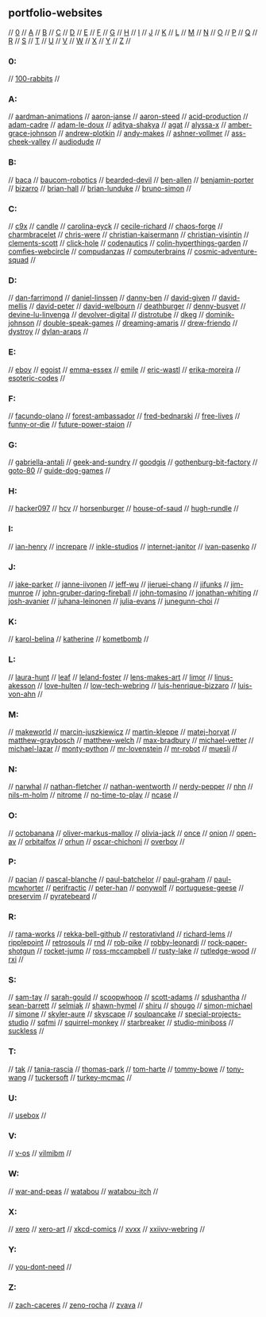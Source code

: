 ## portfolio-websites

// [0](#0) // [A](#a) // [B](#b) // [C](#c) // [D](#d) // [E](#e) // [F](#f) // [G](#g)
// [H](#h) // [I](#i) // [J](#j) // [K](#k) // [L](#l) // [M](#m) // [N](#n) // [O](#o)
// [P](#p) // [Q](#q) // [R](#r) // [S](#s) // [T](#t) // [U](#u) // [V](#v) // [W](#w)
// [X](#x) // [Y](#y) // [Z](#z) //

### 0:
// [100-rabbits](https://github.com/hundredrabbits)
//

### A:
// [aardman-animations](https://www.aardman.com/)
// [aaron-janse](https://github.com/aaronjanse)
// [aaron-steed](http://robotacid.com/)
// [acid-production](http://www.acid.org/)
// [adam-cadre](http://adamcadre.ac)
// [adam-le-doux](http://www.ledoux.io/)
// [aditya-shakya](https://github.com/adi1090x)
// [agat](https://agat.itch.io/)
// [alyssa-x](https://alyssax.com/)
// [amber-grace-johnson](https://www.ambergracejohnson.com/)
// [andrew-plotkin](https://zarfhome.com/)
// [andy-makes](https://andymakesgames.tumblr.com/)
// [ashner-vollmer](https://ashervollmer.tumblr.com/home)
// [ass-cheek-valley](https://co-mill.tumblr.com/)
// [audiodude](https://github.com/audiodude)
//

### B:
// [baca](https://bacaworld.org/)
// [baucom-robotics](https://www.baucomrobotics.com/)
// [bearded-devil](http://bearded-devil.com/)
// [ben-allen](https://benal.itch.io/)
// [benjamin-porter](https://bp.io/)
// [bizarro](https://www.bizarro.com/)
// [brian-hall](https://beej.us/)
// [brian-lunduke](http://lunduke.com/)
// [bruno-simon](https://bruno-simon.com/)
//

### C:
// [c9x](https://c9x.me/)
// [candle](https://candle.itch.io/)
// [carolina-eyck](https://www.carolinaeyck.com/)
// [cecile-richard](https://www.cecile-richard.com/)
// [chaos-forge](https://chaosforge.org/)
// [charmbracelet](https://github.com/charmbracelet)
// [chris-were](https://chriswere.uk/)
// [christian-kaisermann](https://kaisermann.me/)
// [christian-visintin](https://veeso.github.io/)
// [clements-scott](https://nchrs.xyz/)
// [click-hole](https://clickhole.com/)
// [codenautics](http://codenautics.com/)
// [colin-hyperthings-garden](https://hyperthings.garden/index.html)
// [comfies-webcircle](https://circle.comfi.es/)
// [compudanzas](https://compudanzas.net/)
// [computerbrains](http://www.computerbrains.com/)
// [cosmic-adventure-squad](https://cosmicadventuresquad.itch.io/)
//

### D:
// [dan-farrimond](http://danfarrimond.co.uk/)
// [daniel-linssen](https://managore.itch.io/)
// [danny-ben](https://github.com/dannyben)
// [david-given](https://github.com/davidgiven)
// [david-mellis](http://alumni.media.mit.edu/~mellis/index.html)
// [david-peter](https://david-peter.de/)
// [david-welbourn](http://plover.net/~davidw/)
// [deathburger](https://deathherald.tumblr.com/)
// [denny-busyet](https://dennybusyet.com/)
// [devine-lu-linvenga](https://xxiivv.com/)
// [devolver-digital](https://www.devolverdigital.com/)
// [distrotube](https://distrotube.com/)
// [dkeg](https://github.com/dkeg)
// [dominik-johnson](https://dom.ink/)
// [double-speak-games](https://www.doublespeakgames.com)
// [dreaming-amaris](https://dreamingamaris.itch.io/)
// [drew-friendo](https://friendo.monster/)
// [dystroy](https://dystroy.org/)
// [dylan-araps](https://github.com/dylanaraps/)
//

### E:
// [eboy](https://hello.eboy.com/pool/everything/1)
// [egoist](https://github.com/egoist)
// [emma-essex](https://www.heckscaper.com/)
// [emile](https://emile.space/)
// [eric-wastl](http://was.tl)
// [erika-moreira](https://erikamoreira.co/)
// [esoteric-codes](https://esoteric.codes/)
//

### F:
// [facundo-olano](https://github.com/facundoolano)
// [forest-ambassador](https://forestambassador.com/)
// [fred-bednarski](https://vonbednar.itch.io/)
// [free-lives](https://freelives.net/)
// [funny-or-die](https://www.funnyordie.com/)
// [future-power-staion](https://www.futurepowerstation.com/)
//

### G:
// [gabriella-antali](http://www.gabriellaantali.com/)
// [geek-and-sundry](https://geekandsundry.com)
// [goodgis](https://goodgis.itch.io/)
// [gothenburg-bit-factory](https://gothenburgbitfactory.org/)
// [goto-80](https://www.goto80.com/)
// [guide-dog-games](https://guidedoggames.com:7081/)
//

### H:
// [hacker097](https://github.com/HACKER097)
// [hcv](http://www.hcverma.in/)
// [horsenburger](https://www.horsenburger.com/)
// [house-of-saud](https://houseofsaud.com/)
// [hugh-rundle](https://www.hughrundle.net/)
//

### I:
// [ian-henry](https://ianthehenry.com/)
// [increpare](https://www.increpare.com/)
// [inkle-studios](http://anchorhead-game.com/)
// [internet-janitor](https://internet-janitor.itch.io/)
// [ivan-pasenko](http://www.ivanpanasenko.com)
//

### J:
// [jake-parker](https://www.mrjakeparker.com/)
// [janne-iivonen](http://janneiivonen.net/)
// [jeff-wu](https://www.wuthejeff.com/)
// [jieruei-chang](https://jierueichang.github.io/)
// [jifunks](https://github.com/jifunks)
// [jim-munroe](https://jimmunroe.net/)
// [john-gruber-daring-fireball](https://daringfireball.net/)
// [john-tomasino](https://tomasino.org/)
// [jonathan-whiting](https://jonathanwhiting.com/)
// [josh-avanier](https://avanier.studio/)
// [juhana-leinonen](https://nitku.net/blog/)
// [julia-evans](https://github.com/jvns)
// [junegunn-choi](https://github.com/junegunn)
//

### K:
// [karol-belina](https://karolbelina.itch.io/)
// [katherine](https://katherinestasaph.itch.io/)
// [kometbomb](https://github.com/kometbomb)
//

### L:
// [laura-hunt](https://laurahunt.itch.io/)
// [leaf](https://leafo.net/)
// [leland-foster](https://www.lelandkfoster.com)
// [lens-makes-art](https://www.lensmakesart.com/)
// [limor](http://www.ladyada.net/)
// [linus-akesson](http://www.linusakesson.net/index.php)
// [love-hulten](https://www.lovehulten.com/)
// [low-tech-webring](https://emreed.net/LowTech_Directory.html)
// [luis-henrique-bizzaro](https://lhbzr.com/)
// [luis-von-ahn](https://www.cs.cmu.edu/~biglou/)
//

### M:
// [makeworld](https://github.com/makeworld-the-better-one)
// [marcin-juszkiewicz](https://marcin.juszkiewicz.com.pl/)
// [martin-kleppe](https://aem1k.com/)
// [matej-horvat](http://matejhorvat.si/en/index.htm)
// [matthew-graybosch](https://www.matthewgraybosch.com/)
// [matthew-welch](https://squaregear.net/)
// [max-bradbury](http://tinybird.info/)
// [michael-vetter](https://github.com/jubalh)
// [michael-lazar](https://github.com/michael-lazar)
// [monty-python](http://www.montypython.com)
// [mr-lovenstein](https://www.mrlovenstein.com/)
// [mr-robot](https://www.whoismrrobot.com/)
// [muesli](https://github.com/muesli)
//

### N:
// [narwhal](https://narwhal.itch.io/)
// [nathan-fletcher](https://nfletcher.co.uk/work)
// [nathan-wentworth](https://nathanwentworth.co/)
// [nerdy-pepper](https://github.com/NerdyPepper)
// [nhn](https://github.com/nhn)
// [nils-m-holm](https://www.t3x.org/index.html)
// [nitrome](https://www.nitrome.com/)
// [no-time-to-play](https://notimetoplay.itch.io)
// [ncase](https://ncase.me/)
//

### O:
// [octobanana](https://octobanana.com/#show)
// [oliver-markus-malloy](https://www.malloy.rocks/)
// [olivia-jack](https://github.com/ojack)
// [once](https://once.itch.io/)
// [onion](https://le-onionboi.itch.io/)
// [open-av](http://openavproductions.com/)
// [orbitalfox](https://texts.orbitalfox.eu/)
// [orhun](https://github.com/orhun)
// [oscar-chichoni](https://arthive.com/artists/64510~Oscar_Chichoni/works)
// [overboy](https://overboy.itch.io/)
//

### P:
// [pacian](https://pacian.itch.io/)
// [pascal-blanche](https://pascalblanche.artstation.com/)
// [paul-batchelor](https://pbat.ch/)
// [paul-graham](http://www.paulgraham.com/index.html)
// [paul-mcwhorter](https://toptechboy.com/)
// [perifractic](https://www.perifractic.com/)
// [peter-han](https://www.artstation.com/peterhanstyle)
// [ponywolf](https://ponywolf.com)
// [portuguese-geese](https://portuguesegeese.com/)
// [preservim](https://github.com/preservim)
// [pyratebeard](https://pyratebeard.net/)
//

### R:
// [rama-works](https://rama.works/)
// [rekka-bell-github](https://github.com/rekkabell)
// [restorativland](https://restorativland.org/)
// [richard-lems](https://rilem.itch.io/)
// [ripplepoint](https://ripplepoint.itch.io/)
// [retrosouls](https://retrosouls.itch.io/)
// [rnd](https://rnd.neocities.org/)
// [rob-pike](http://doc.cat-v.org/)
// [robby-leonardi](http://www.rleonardi.com/)
// [rock-paper-shotgun](https://www.rockpapershotgun.com/)
// [rocket-jump](https://www.rocketjump.com/)
// [ross-mccampbell](https://rossmccampbell.com/)
// [rusty-lake](http://www.rustylake.com/)
// [rutledge-wood](https://therutledgewood.com)
// [rxi](https://rxi.itch.io/)
//

### S:
// [sam-tay](https://github.com/samtay)
// [sarah-gould](https://zenzoa.com/index.html)
// [scoopwhoop](https://www.scoopwhoop.com/)
// [scott-adams](http://www.msadams.com/index.htm)
// [sdushantha](https://github.com/sdushantha)
// [sean-barrett](http://nothings.org)
// [selmiak](http://selmiak.bplaced.net/index.php?lang=eng)
// [shawn-hymel](https://shawnhymel.com/)
// [shiru](http://shiru.untergrund.net/)
// [shougo](https://github.com/Shougo)
// [simon-michael](https://joyful.com/)
// [simone](https://simone.computer/#/)
// [skyler-aure](https://qbby.itch.io/)
// [skyscape](https://spyscape.com/)
// [soulpancake](https://soulpancake.com/)
// [special-projects-studio](https://specialprojects.studio/)
// [sqfmi](https://sqfmi.com/)
// [squirrel-monkey](http://www.squirrel-monkey.com/)
// [starbreaker](https://starbreaker.org/)
// [studio-miniboss](https://www.studiominiboss.com/)
// [suckless](https://suckless.org/)
//

### T:
// [tak](https://tak.itch.io/)
// [tania-rascia](https://www.taniarascia.com/)
// [thomas-park](https://thomaspark.co)
// [tom-harte](https://github.com/TomHarte)
// [tommy-bowe](https://www.tommycomedy.com/)
// [tony-wang](https://paladin-t.github.io/)
// [tuckersoft](https://www.tuckersoft.net/ealing20541/)
// [turkey-mcmac](https://github.com/TurkeyMcMac)
//

### U:
// [usebox](gemini://capsule.usebox.net/games/)
//

### V:
// [v-os](https://v-os.ca/home)
// [vilmibm](https://tilde.town/~vilmibm/)
//

### W:
// [war-and-peas](https://warandpeas.com/)
// [watabou](https://github.com/watabou)
// [watabou-itch](https://watabou.itch.io/)
//

### X:
// [xero](https://github.com/xero)
// [xero-art](http://0w.nz/)
// [xkcd-comics](https://xkcd.com/)
// [xvxx](https://github.com/xvxx)
// [xxiivv-webring](https://webring.xxiivv.com/#icons)
//

### Y:
// [you-dont-need](https://github.com/you-dont-need)
//

### Z:
// [zach-caceres](https://zach.dev/)
// [zeno-rocha](https://zenorocha.com/projects/)
// [zvava](https://zvava.org/)
// 

